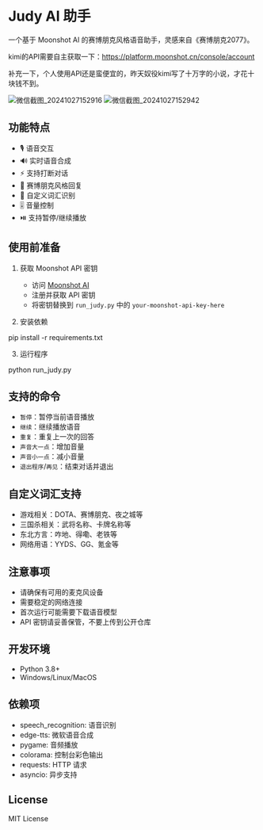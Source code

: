 # Judy AI 助手

一个基于 Moonshot AI 的赛博朋克风格语音助手，灵感来自《赛博朋克2077》。

kimi的API需要自主获取一下：https://platform.moonshot.cn/console/account

补充一下，个人使用API还是蛮便宜的，昨天奴役kimi写了十万字的小说，才花十块钱不到。


![微信截图_20241027152916](https://github.com/user-attachments/assets/9fcb8659-93de-4432-ad4f-ad2404a78933)
![微信截图_20241027152942](https://github.com/user-attachments/assets/2e7d609a-6212-4e14-93a0-96fbf325dacf)


## 功能特点

- 🎙️ 语音交互
- 🔊 实时语音合成
- ⚡ 支持打断对话
- 🌃 赛博朋克风格回复
- 🎯 自定义词汇识别
- 🎚️ 音量控制
- ⏯️ 支持暂停/继续播放

## 使用前准备

1. 获取 Moonshot API 密钥
   - 访问 [Moonshot AI](https://www.moonshot.cn/)
   - 注册并获取 API 密钥
   - 将密钥替换到 `run_judy.py` 中的 `your-moonshot-api-key-here`

2. 安装依赖


pip install -r requirements.txt

3. 运行程序

python run_judy.py

## 支持的命令

- `暂停`：暂停当前语音播放
- `继续`：继续播放语音
- `重复`：重复上一次的回答
- `声音大一点`：增加音量
- `声音小一点`：减小音量
- `退出程序`/`再见`：结束对话并退出

## 自定义词汇支持

- 游戏相关：DOTA、赛博朋克、夜之城等
- 三国杀相关：武将名称、卡牌名称等
- 东北方言：咋地、得嘞、老铁等
- 网络用语：YYDS、GG、氪金等

## 注意事项

- 请确保有可用的麦克风设备
- 需要稳定的网络连接
- 首次运行可能需要下载语音模型
- API 密钥请妥善保管，不要上传到公开仓库

## 开发环境

- Python 3.8+
- Windows/Linux/MacOS

## 依赖项

- speech_recognition: 语音识别
- edge-tts: 微软语音合成
- pygame: 音频播放
- colorama: 控制台彩色输出
- requests: HTTP 请求
- asyncio: 异步支持

## License

MIT License

